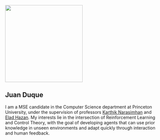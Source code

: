 <div class="content">
  <img src="https://juanduquevan.github.io/docs/assets/juan_duque_picture.jpg" width="250">
  <div class="text">
    <h2><strong>Juan Duque</strong></h3>
    <p>I am a MSE candidate in the Computer Science department at Princeton University, under the           supervision of professors <a href="https://www.cs.princeton.edu/~karthikn/">Karthik Narasimhan</a>       and <a href="https://www.ehazan.com/">Elad Hazan</a>. My interests lie in the intersection of           Reinforcement Learning and Control Theory, with the goal of developing agents that can use               prior knowledge in unseen environments and adapt quickly through interaction and human                   feedback. </p>
  </div>
</div>

```

